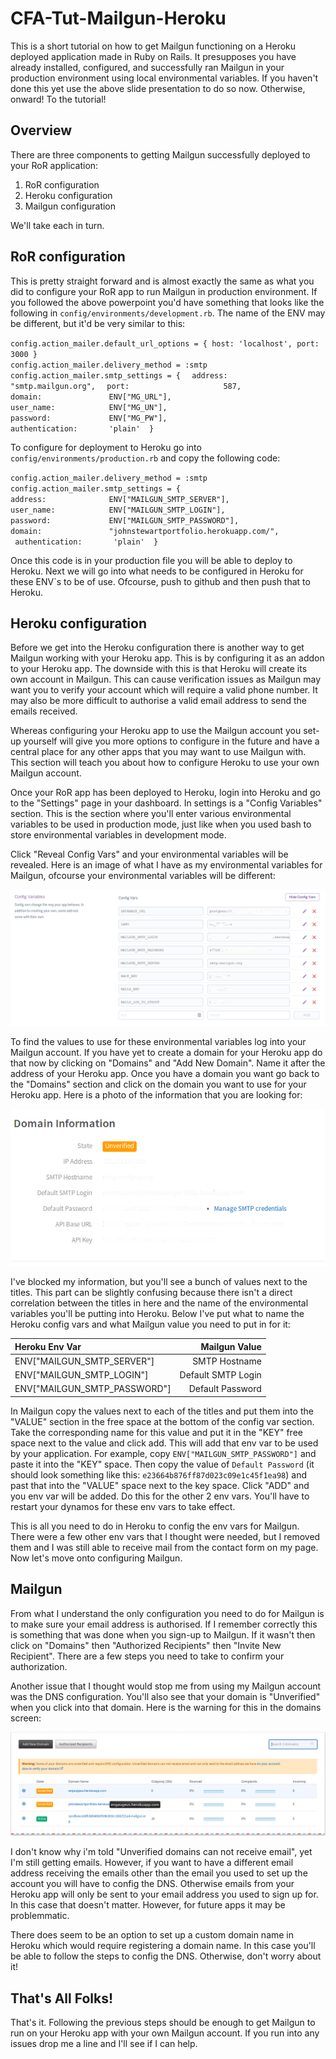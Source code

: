 # CFA-Tut-Mailgun-Heroku

This is a short tutorial on how to get Mailgun functioning on a Heroku deployed application made in Ruby on Rails. It presupposes you have already installed, configured, and successfully ran Mailgun in your production environment using local environmental variables. If you haven't done this yet use the above slide presentation to do so now. Otherwise, onward! To the tutorial!

## Overview

There are three components to getting Mailgun successfully deployed to your RoR application:

1. RoR configuration
2. Heroku configuration
3. Mailgun configuration

We'll take each in turn.

## RoR configuration

This is pretty straight forward and is almost exactly the same as what you did to configure your RoR app to run Mailgun in production environment. If you followed the above powerpoint you'd have something that looks like the following in `config/environments/development.rb`. The name of the ENV may be different, but it'd be very similar to this:

 `config.action_mailer.default_url_options = { host: 'localhost', port: 3000 }`  
 `config.action_mailer.delivery_method = :smtp`  
 `config.action_mailer.smtp_settings = {  `
 `address:              "smtp.mailgun.org",  `
 `port:                     587,`  
 `domain:               ENV["MG_URL"],`  
 `user_name:            ENV["MG_UN"],`  
 `password:             ENV["MG_PW"],`  
 `authentication:       'plain'  }`

To configure for deployment to Heroku go into `config/environments/production.rb` and copy the following code:

  `config.action_mailer.delivery_method = :smtp  `  
  `config.action_mailer.smtp_settings = {  `  
  ` address:              ENV["MAILGUN_SMTP_SERVER"],  `  
  ` user_name:            ENV["MAILGUN_SMTP_LOGIN"],  `  
  ` password:             ENV["MAILGUN_SMTP_PASSWORD"],  `  
  ` domain:               "johnstewartportfolio.herokuapp.com/",  `  
  ` authentication:       'plain'  }`

Once this code is in your production file you will be able to deploy to Heroku. Next we will go into what needs to be configured in Heroku for these ENV\`s to be of use. Ofcourse, push to github and then push that to Heroku.

## Heroku configuration

Before we get into the Heroku configuration there is another way to get Mailgun working with your Heroku app. This is by configuring it as an addon to your Heroku app. The downside with this is that Heroku will create its own account in Mailgun. This can cause verification issues as Mailgun may want you to verify your account which will require a valid phone number. It may also be more difficult to authorise a valid email address to send the emails received.

Whereas configuring your Heroku app to use the Mailgun account you set-up yourself will give you more options to configure in the future and have a central place for any other apps that you may want to use Mailgun with. This section will teach you about how to configure Heroku to use your own Mailgun account.

Once your RoR app has been deployed to Heroku, login into Heroku and go to the "Settings" page in your dashboard. In settings is a "Config Variables" section. This is the section where you'll enter various environmental variables to be used in production mode, just like when you used bash to store environmental variables in development mode.

Click "Reveal Config Vars" and your environmental variables will be revealed. Here is an image of what I have as my environmental variables for Mailgun, ofcourse your environmental variables will be different:

![alt tag](https://github.com/codeinaire/CFA-Tut-Mailgun-Heroku/blob/master/images/heroku.png)

To find the values to use for these environmental variables log into your Mailgun account. If you have yet to create a domain for your Heroku app do that now by clicking on "Domains" and "Add New Domain". Name it after the address of your Heroku app. Once you have a domain you want go back to the "Domains" section and click on the domain you want to use for your Heroku app. Here is a photo of the information that you are looking for:

![alt tag](https://github.com/codeinaire/CFA-Tut-Mailgun-Heroku/blob/master/images/mailgun.png)

I've blocked my information, but you'll see a bunch of values next to the titles. This part can be slightly confusing because there isn't a direct correlation between the titles in here and the name of the environmental variables you'll be putting into Heroku. Below I've put what to name the Heroku config vars and what Mailgun value you need to put in for it:

| Heroku Env Var | Mailgun Value |
| :------- | ----: |
|ENV["MAILGUN_SMTP_SERVER"] | SMTP Hostname|
|ENV["MAILGUN_SMTP_LOGIN"] | Default SMTP Login|
|ENV["MAILGUN_SMTP_PASSWORD"] |Default Password|

In Mailgun copy the values next to each of the titles and put them into the "VALUE" section in the free space at the bottom of the config var section. Take the corresponding name for this value and put it in the "KEY" free space next to the value and click add. This will add that env var to be used by your application. For example, copy `ENV["MAILGUN_SMTP_PASSWORD"]` and paste it into the "KEY" space. Then copy the value of `Default Password` (it should look something like this: `e23664b876ff87d023c09e1c45f1ea98`) and past that into the "VALUE" space next to the key space. Click "ADD" and you env var will be added. Do this for the other 2 env vars. You'll have to restart your dynamos for these env vars to take effect.

This is all you need to do in Heroku to config the env vars for Mailgun. There were a few other env vars that I thought were needed, but I removed them and I was still able to receive mail from the contact form on my page. Now let's move onto configuring Mailgun.

## Mailgun

From what I understand the only configuration you need to do for Mailgun is to make sure your email address is authorised. If I remember correctly this is something that was done when you sign-up to Mailgun. If it wasn't then click on "Domains" then "Authorized Recipients"  then "Invite New Recipient". There are a few steps you need to take to confirm your authorization.

Another issue that I thought would stop me from using my Mailgun account was the DNS configuration. You'll also see that your domain is "Unverified" when you click into that domain. Here is the warning for this in the domains screen:

![alt tag](https://github.com/codeinaire/CFA-Tut-Mailgun-Heroku/blob/master/images/mailgun_dns.png)

I don't know why i'm told "Unverified domains can not receive email", yet I'm still getting emails. However, if you want to have a different email address receiving the emails other than the email you used to set up the account you will have to config the DNS. Otherwise emails from your Heroku app will only be sent to your email address you used to sign up for. In this case that doesn't matter. However, for future apps it may be problemmatic.

There does seem to be an option to set up a custom domain name in Heroku which would require registering a domain name. In this case you'll be able to follow the steps to config the DNS. Otherwise, don't worry about it!


## That's All Folks!

That's it. Following the previous steps should be enough to get Mailgun to run on your Heroku app with your own Mailgun account. If you run into any issues drop me a line and I'll see if I can help.
